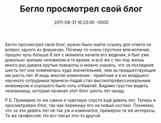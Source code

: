 ﻿---
layout: post
title:  "Бегло просмотрел свой блог"
date: 2011-08-31 16:23:00 -0000
tags: blog
---

Бегло просмотрел свой блог, нужно было найти ссылку для ответа на вопрос одного из форумчан. Почему-то очень грустное впечатление, прошло чуть больше 6 лет с момента начала его ведения, я был уже довольно зрелым человеком в то время, и всё же с тех пор жизнь много раз давала крутые повороты и можно сказать, что за последние шесть лет она поменялась куда значительней, чем за предшествующие им шесть лет. И ведь многие изменения - приятные и я из младшего научного сотрудника принеси-подай стал высокопрофессиональным инженером и хорошего было хоть отбавляй. Видимо грустно видеть незнакомца, который начинал этот блог шесть лет назад.

P.S. Примерно то же самое я чувствую спустя ещё девять лет. Теперь я просматриваю блог, так как переношу его на новый хостинг. Понимаю, что за эти девять лет не так уж и изменился, примерно те же интересы. Та же профессия. Но вот писал кто-то другой.